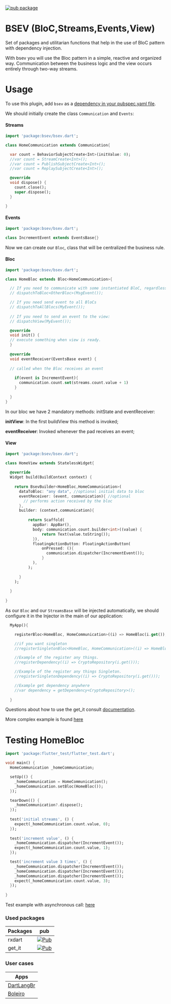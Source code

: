 [![pub package](https://img.shields.io/pub/v/bsev.svg)](https://pub.dartlang.org/packages/bsev)

# BSEV (BloC,Streams,Events,View)

Set of packages and utilitarian functions that help in the use of BloC pattern with dependency injection.

With bsev you will use the Bloc pattern in a simple, reactive and organized way. Communication between the business logic and the view occurs entirely through two-way streams.

# Usage
To use this plugin, add `bsev` as a [dependency in your pubspec.yaml file](https://flutter.io/platform-plugins/).

We should initially create the class `Communication` and `Events`:

#### Streams

``` dart
import 'package:bsev/bsev.dart';

class HomeCommunication extends Communication{

  var count = BehaviorSubjectCreate<Int>(initValue: 0);
  //var count = StreamCreate<Int>();
  //var count = PublishSubjectCreate<Int>();
  //var count = ReplaySubjectCreate<Int>();

  @override
  void dispose() {
    count.close();
    super.dispose();
  }

}

```

#### Events

``` dart
import 'package:bsev/bsev.dart';

class IncrementEvent extends EventsBase{}

```

Now we can create our `Bloc`, class that will be centralized the business rule.

#### Bloc

``` dart
import 'package:bsev/bsev.dart';

class HomeBloc extends Bloc<HomeCommunication>{

  // If you need to communicate with some instantiated BloC, regardless of whether part of your tree of widgets can use:
  // dispatchToBloc<OtherBloc>(MsgEvent());

  // If you need send event to all BloCs
  // dispatchToAllBlocs(MyEvent());
  
  // If you need to send an event to the view:
  // dispatchView(MyEvent());

  @override
  void init() {
  // execute something when view is ready.
  }
  
  @override
  void eventReceiver(EventsBase event) {
  
  // called when the Bloc receives an event
  
    if(event is IncrementEvent){
      communication.count.set(streams.count.value + 1)
    }
    
  }
}

```

In our bloc we have 2 mandatory methods: initState and eventReceiver:

**initView**: In the first buildView this method is invoked;

**eventReceiver**: Invoked whenever the pad receives an event;

#### View

``` dart
import 'package:bsev/bsev.dart';

class HomeView extends StatelessWidget{
  
  @override
  Widget build(BuildContext context) {
    
    return BsevBuilder<HomeBloc,HomeCommunication>(
      dataToBloc: "any data", //optional initial data to bloc
      eventReceiver: (event, communication){ //optional
        // performs action received by the bloc
      },
      builder: (context,communication){
      
          return Scaffold(
            appBar: AppBar(),
            body: communication.count.builder<int>((value) {
                return Text(value.toString());
            }),
            floatingActionButton: FloatingActionButton(
                onPressed: (){
                  communication.dispatcher(IncrementEvent());
                }
            ),
          );
      
      }
    );
    
  }
  
}

```

As our `Bloc` and our `StreamsBase` will be injected automatically, we should configure it in the Injector in the main of our application:

``` dart
  MyApp(){

    registerBloc<HomeBloc, HomeCommunication>((i) => HomeBloc(i.get()), () => HomeCommunication());

    //if you want singleton
    //registerSingletonBloc<HomeBloc, HomeCommunication>((i) => HomeBloc(i.get()), () => HomeCommunication());

    //Example of the register any things.
    //registerDependency((i) => CryptoRepository(i.get()));

    //Example of the register any things Singleton.
    //registerSingletonDependency((i) => CryptoRepository(i.get()));

    //Example get dependency anywhere
    //var dependency = getDependency<CryptoRepository>();
    
  }
```
Questions about how to use the get_it consult [documentation](https://pub.dev/packages/get_it).

More complex example is found [here](https://github.com/RafaelBarbosatec/bsev/tree/master/example)

# Testing HomeBloc
```dart
import 'package:flutter_test/flutter_test.dart';

void main() {
  HomeCommunication _homeCommunication;

  setUp(() {
    _homeCommunication = HomeCommunication();
    _homeCommunication.setBloc(HomeBloc());
  });

  tearDown(() {
    _homeCommunication?.dispose();
  });
  
  test('initial streams', () {
    expect(_homeCommunication.count.value, 0);
  });
  
  test('increment value', () {
    _homeCommunication.dispatcher(IncrementEvent());
    expect(_homeCommunication.count.value, 1);
  });

  test('increment value 3 times', () {
    _homeCommunication.dispatcher(IncrementEvent());
    _homeCommunication.dispatcher(IncrementEvent());
    _homeCommunication.dispatcher(IncrementEvent());
    expect(_homeCommunication.count.value, 3);
  });
  
}
```

Test example with asynchronous call: [here](https://github.com/RafaelBarbosatec/bsev/blob/develop/example/test/home_bloc_test.dart)


### Used packages

Packages | pub
--------- | ------
rxdart     | [![Pub](https://img.shields.io/pub/v/rxdart.svg)](https://pub.dartlang.org/packages/rxdart)
get_it    | [![Pub](https://img.shields.io/pub/v/get_it.svg)](https://pub.dev/packages/get_it)

### User cases

Apps | 
--------- |
[DartLangBr](https://github.com/dartlangbr/dart_lang_br_flutter_app)     | 
[Boleiro](http://boleiroapp.com.br/)     | 

